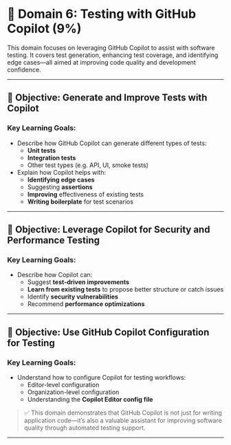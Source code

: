 # 🧪 Domain 6: Testing with GitHub Copilot (9%)

This domain focuses on leveraging GitHub Copilot to assist with software testing. It covers test generation, enhancing test coverage, and identifying edge cases—all aimed at improving code quality and development confidence.

---

## 🎯 Objective: Generate and Improve Tests with Copilot

### Key Learning Goals:

- Describe how GitHub Copilot can generate different types of tests:  
  - **Unit tests**  
  - **Integration tests**  
  - Other test types (e.g. API, UI, smoke tests)  
- Explain how Copilot helps with:  
  - **Identifying edge cases**  
  - Suggesting **assertions**  
  - **Improving** effectiveness of existing tests  
  - **Writing boilerplate** for test scenarios

---

## 🎯 Objective: Leverage Copilot for Security and Performance Testing

### Key Learning Goals:

- Describe how Copilot can:  
  - Suggest **test-driven improvements**  
  - **Learn from existing tests** to propose better structure or catch issues  
  - Identify **security vulnerabilities**  
  - Recommend **performance optimizations**

---

## 🎯 Objective: Use GitHub Copilot Configuration for Testing

### Key Learning Goals:

- Understand how to configure Copilot for testing workflows:  
  - Editor-level configuration  
  - Organization-level configuration  
  - Understanding the **Copilot Editor config file**

> ✅ This domain demonstrates that GitHub Copilot is not just for writing application code—it’s also a valuable assistant for improving software quality through automated testing support.

---